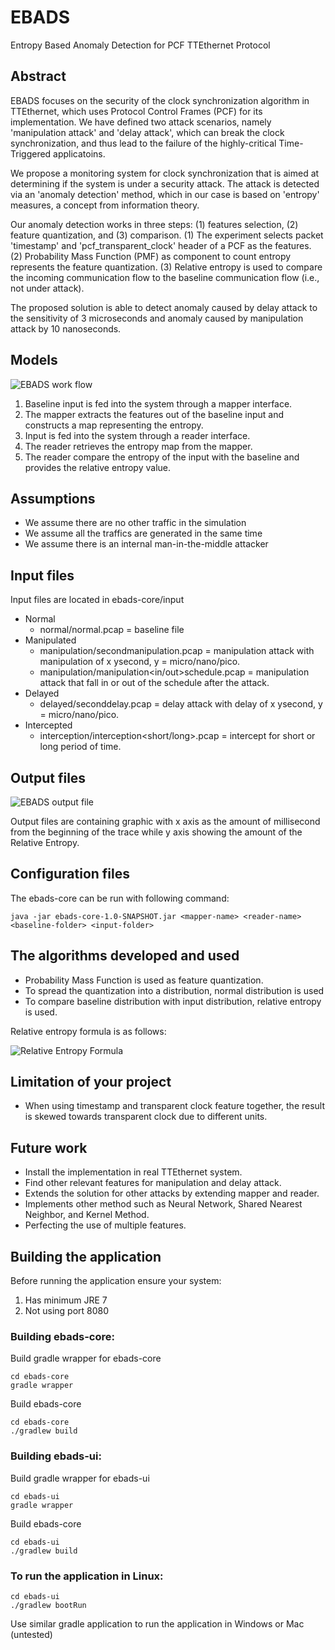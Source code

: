 # EBADS
Entropy Based Anomaly Detection for PCF TTEthernet Protocol

## Abstract
EBADS focuses on the security of the clock synchronization algorithm in TTEthernet, which uses Protocol Control Frames (PCF) for its implementation. We have defined two attack scenarios, namely 'manipulation attack' and 'delay attack', which can break the clock synchronization, and thus lead to the failure of the highly-critical Time-Triggered applicatoins.

We propose a monitoring system for clock synchronization that is aimed at determining if the system is under a security attack. The attack is detected via an 'anomaly detection' method, which in our case is based on 'entropy' measures, a concept from information theory.

Our anomaly detection works in three steps: (1) features selection, (2) feature quantization, and (3) comparison. (1) The experiment selects packet 'timestamp' and 'pcf_transparent_clock' header of a PCF as the features. (2) Probability Mass Function (PMF) as component to count entropy represents the feature quantization. (3) Relative entropy is used to compare the incoming communication flow to the baseline communication flow (i.e., not under attack).

The proposed solution is able to detect anomaly caused by delay attack to the sensitivity of 3 microseconds and anomaly caused by manipulation attack by 10 nanoseconds.

## Models
![EBADS work flow](https://drive.google.com/uc?export=view&id=0B6B8Zyf5xqZnLVlXb1d5UjZEU2s)

1. Baseline input is fed into the system through a mapper interface.
2. The mapper extracts the features out of the baseline input and constructs a map representing the entropy.
3. Input is fed into the system through a reader interface.
4. The reader retrieves the entropy map from the mapper.
5. The reader compare the entropy of the input with the baseline and provides the relative entropy value.

## Assumptions
* We assume there are no other traffic in the simulation
* We assume all the traffics are generated in the same time
* We assume there is an internal man-in-the-middle attacker

## Input files
Input files are located in ebads-core/input
* Normal
  * normal/normal.pcap = baseline file 
* Manipulated
  * manipulation/<xy>secondmanipulation.pcap = manipulation attack with manipulation of x ysecond, y = micro/nano/pico.
  * manipulation/manipulation<in/out>schedule.pcap = manipulation attack that fall in or out of the schedule after the attack.
* Delayed
  * delayed/<xy>seconddelay.pcap = delay attack with delay of x ysecond, y = micro/nano/pico.
* Intercepted
  * interception/interception<short/long>.pcap = intercept for short or long period of time.

## Output files
![EBADS output file](https://drive.google.com/uc?export=view&id=0B6B8Zyf5xqZncjhzVWI2cVNXaUk)

Output files are containing graphic with x axis as the amount of millisecond from the beginning of the trace while y axis showing the amount of the Relative Entropy.

## Configuration files
The ebads-core can be run with following command: 
```
java -jar ebads-core-1.0-SNAPSHOT.jar <mapper-name> <reader-name> <baseline-folder> <input-folder>
```

## The algorithms developed and used
* Probability Mass Function is used as feature quantization.
* To spread the quantization into a distribution, normal distribution is used
* To compare baseline distribution with input distribution, relative entropy is used.

Relative entropy formula is as follows:

![Relative Entropy Formula](https://drive.google.com/uc?export=view&id=0B6B8Zyf5xqZnMFhmWmdOck5FY1E)

## Limitation of your project
* When using timestamp and transparent clock feature together, the result is skewed towards transparent clock due to different units.

## Future work
* Install the implementation in real TTEthernet system.
* Find other relevant features for manipulation and delay attack.
* Extends the solution for other attacks by extending mapper and reader.
* Implements other method such as Neural Network, Shared Nearest Neighbor, and Kernel Method.
* Perfecting the use of multiple features.

## Building the application
Before running the application ensure your system:
1. Has minimum JRE 7
2. Not using port 8080

### Building ebads-core:

Build gradle wrapper for ebads-core
```
cd ebads-core
gradle wrapper
```
Build ebads-core
```
cd ebads-core
./gradlew build
```

### Building ebads-ui:

Build gradle wrapper for ebads-ui
```
cd ebads-ui
gradle wrapper
```
Build ebads-core
```
cd ebads-ui
./gradlew build
```

### To run the application in Linux:
```
cd ebads-ui
./gradlew bootRun
```

Use similar gradle application to run the application in Windows or Mac (untested)
